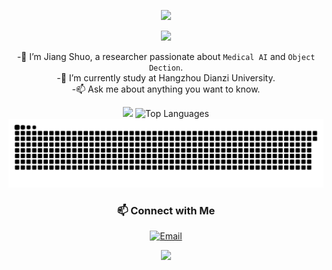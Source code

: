 
<p align='center'>
    <img src="https://capsule-render.vercel.app/api?type=waving&color=auto&height=300&section=header&text=HI%20THERE&fontSize=90&animation=fadeIn&fontAlignY=38&desc=I'm%20Jiang%20Shuo&descAlignY=51&descAlign=62"/>
</p>

<div align="center">
  <!-- dynamic typing effect 动态打字效果 -->
  <div>
    <img src="https://readme-typing-svg.demolab.com?font=Fira+Code&pause=1000&width=435&lines=%22Hello%2C%20World%22;Happy+Coding!&center=true&size=27" />
  </div>

-🔭 I’m Jiang Shuo, a researcher passionate about ``Medical AI`` and ``Object Dection``.<br>
-💬 I’m currently study at Hangzhou Dianzi University.<br>
-📫 Ask me about anything you want to know.<br>

<div align="center">    
    <img height="160px" src="https://github-readme-stats.vercel.app/api?username=JSLiam94&hide=prs&theme=dracula"/>
    <img height="160px" src="https://github-readme-stats.vercel.app/api/top-langs/?username=JSLiam94&layout=compact&theme=dracula" alt="Top Languages" />
</div>



<div align="center">   
  <!-- 贡献贪吃蛇图 -->
  <picture>
    <source srcset="https://raw.githubusercontent.com/JSLiam94/JSLiam94/output/github-contribution-grid-snake-dark.svg" media="(prefers-color-scheme: dark)">
    <img src="https://raw.githubusercontent.com/JSLiam94/JSLiam94/output/github-contribution-grid-snake.svg" alt="GitHub Contribution Snake">
  </picture>
</div>
<div align="center">   

  
### 📫 Connect with Me
  [![Email](https://img.shields.io/badge/Email-D14836?style=for-the-badge&logo=gmail&logoColor=white)](jiangshuo@hdu.edu.cn)


<p align="center">
<img src="https://capsule-render.vercel.app/api?type=waving&color=timeGradient&height=300&&section=footer&text=BYE&fontSize=90&fontAlign=50&fontAlignY=70&desc=THE%20END&descAlign=50&descSize=30&descAlignY=40&animation=twinkling" />
</p>
<!--
**JSLiam94/JSLiam94** is a ✨ _special_ ✨ repository because its `README.md` (this file) appears on your GitHub profile.

Here are some ideas to get you started:

- 🔭 I’m currently working on ...
- 🌱 I’m currently learning ...
- 👯 I’m looking to collaborate on ...
- 🤔 I’m looking for help with ...
- 💬 Ask me about ...
- 📫 How to reach me: ...
- 😄 Pronouns: ...
- ⚡ Fun fact: ...
-->
